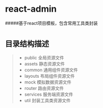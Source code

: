 # react-admin
#####基于react项目模板，包含常用工具类封装
# `目录结构描述`
>- public     全局资源文件<br>
>- assets     静态资源文件<br/>
>- common     通用组件资源文件<br/>
>- layouts    布局组件资源文件<br/>
>- mock       模拟数据资源文件<br/>
>- router     路由资源文件<br/>
>- services   服务端资源文件<br/>
>- util       封装工具类资源文件<br/>
